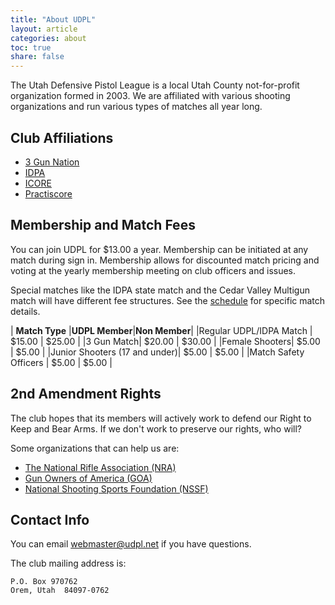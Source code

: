 ```yaml
---
title: "About UDPL"
layout: article
categories: about
toc: true
share: false
---
```


The Utah Defensive Pistol League is a local Utah County not-for-profit organization formed in 2003. We are affiliated with various shooting organizations and run various types of matches all year long. 


## Club Affiliations

* [3 Gun Nation](http://www.3gunnation.com)
* [IDPA](http://www.idpa.com)
* [ICORE](http://www.icore.org)
* [Practiscore](https://practiscore.com)

## Membership and Match Fees

You can join UDPL for $13.00 a year. Membership can be initiated at any match during sign in. Membership allows for discounted match pricing and voting at the yearly membership meeting on club officers and issues.

Special matches like the IDPA state match and the Cedar Valley Multigun match will have different fee structures. See the [schedule](/schedule) for specific match details.

| **Match Type**  |**UDPL Member**|**Non Member**|
|Regular UDPL/IDPA Match | $15.00 | $25.00 |
|3 Gun Match| $20.00 | $30.00 |
|Female Shooters| $5.00 | $5.00 |
|Junior Shooters (17 and under)| $5.00 | $5.00 |
|Match Safety Officers | $5.00 | $5.00 |

## 2nd Amendment Rights

The club hopes that its members will actively work to defend our Right to Keep and Bear Arms. If we don't work to preserve our rights, who will?

Some organizations that can help us are:

* [The National Rifle Association (NRA)](http://home.nra.org/)
* [Gun Owners of America (GOA)](http://gunowners.org/)
* [National Shooting Sports Foundation (NSSF)](http://www.nssf.org/)

## Contact Info

You can email <webmaster@udpl.net> if you have questions.

The club mailing address is: 

    P.O. Box 970762
    Orem, Utah  84097-0762
